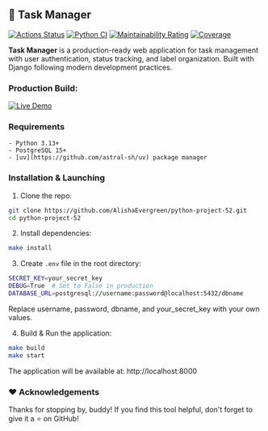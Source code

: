 ## 🚀 Task Manager

[![Actions Status](https://github.com/AlishaEvergreen/python-project-52/actions/workflows/hexlet-check.yml/badge.svg)](https://github.com/AlishaEvergreen/python-project-52/actions)
[![Python CI](https://github.com/AlishaEvergreen/python-project-52/actions/workflows/pyci.yml/badge.svg)](https://github.com/AlishaEvergreen/python-project-52/actions/workflows/pyci.yml)
[![Maintainability Rating](https://sonarcloud.io/api/project_badges/measure?project=AlishaEvergreen_python-project-52&metric=sqale_rating)](https://sonarcloud.io/summary/new_code?id=AlishaEvergreen_python-project-52)
[![Coverage](https://sonarcloud.io/api/project_badges/measure?project=AlishaEvergreen_python-project-52&metric=coverage)](https://sonarcloud.io/summary/new_code?id=AlishaEvergreen_python-project-52)

**Task Manager** is a production-ready web application for task management with user authentication, status tracking, and label organization. Built with Django following modern development practices.

### Production Build:
[![Live Demo](https://img.shields.io/badge/Live_Demo-Available-blue)](https://python-project-52-2h58.onrender.com)

### Requirements
```
- Python 3.13+
- PostgreSQL 15+
- [uv](https://github.com/astral-sh/uv) package manager
```

### Installation  & Launching
1. Clone the repo:
```bash
git clone https://github.com/AlishaEvergreen/python-project-52.git
cd python-project-52
```
2. Install dependencies:
```bash
make install
```
3. Create `.env` file in the root directory:
```bash
SECRET_KEY=your_secret_key
DEBUG=True  # Set to False in production
DATABASE_URL=postgresql://username:password@localhost:5432/dbname
```
Replace username, password, dbname, and your_secret_key with your own values.

4. Build & Run the application:
```bash
make build
make start
```

The application will be available at: http://localhost:8000

### ❤️ Acknowledgements
Thanks for stopping by, buddy! If you find this tool helpful, don't forget to give it a ⭐ on GitHub!